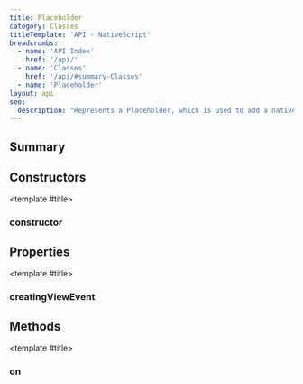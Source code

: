 ```yaml
---
title: Placeholder
category: Classes
titleTemplate: 'API - NativeScript'
breadcrumbs:
  - name: 'API Index'
    href: '/api/'
  - name: 'Classes'
    href: '/api/#summary-Classes'
  - name: 'Placeholder'
layout: api
seo:
  description: "Represents a Placeholder, which is used to add a native view to the visual tree."
---
```


<!-- This page is auto generated, do not edit manually. -->
<!-- Run "yarn generate:api-docs" to regenerate -->

<script setup lang="ts">
  import { provide } from "vue";
  import API_DATA from "./Placeholder.data.json";
  
  provide('API_DATA', API_DATA);
</script>

<APIRefHierarchy v-once />

<APIRefComment commentBase64="eyJibG9ja1RhZ3MiOltdLCJtb2RpZmllclRhZ3MiOnt9LCJzdW1tYXJ5IjpbeyJraW5kIjoidGV4dCIsInRleHQiOiJSZXByZXNlbnRzIGEgUGxhY2Vob2xkZXIsIHdoaWNoIGlzIHVzZWQgdG8gYWRkIGEgbmF0aXZlIHZpZXcgdG8gdGhlIHZpc3VhbCB0cmVlLiJ9XX0=" v-once />

## <Heading ignore>Summary</Heading>

<APIRefSummary v-once />

## Constructors

<div class="">

<APIRef for="19807" v-once>

<template #title>

### constructor

</template>

</APIRef>

</div>

## Properties

<div class="isPublic isStatic">

<APIRef for="19727" v-once>

<template #title>

### creatingViewEvent

</template>

</APIRef>

</div>

## Methods

<div class="">

<APIRef for="19809" v-once>

<template #title>

### on

</template>

</APIRef>

</div>
